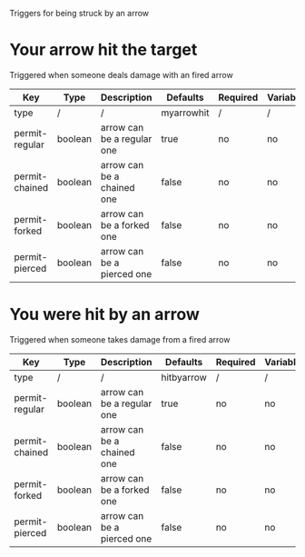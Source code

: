 Triggers for being struck by an arrow

# Your arrow hit the target

Triggered when someone deals damage with an fired arrow

| Key | Type | Description | Defaults | Required | Variable |
|-|-|-|-|-|-|
| type | / | / | myarrowhit | / | / |
| permit-regular | boolean | arrow can be a regular one | true | no | no |
| permit-chained| boolean | arrow can be a chained one | false | no | no |
| permit-forked| boolean | arrow can be a forked one | false | no | no |
| permit-pierced| boolean | arrow can be a pierced one | false | no | no |

# You were hit by an arrow

Triggered when someone takes damage from a fired arrow

| Key | Type | Description | Defaults | Required | Variable |
|-|-|-|-|-|-|
| type | / | / | hitbyarrow | / | / |
| permit-regular | boolean | arrow can be a regular one | true | no | no |
| permit-chained| boolean | arrow can be a chained one | false | no | no |
| permit-forked| boolean | arrow can be a forked one | false | no | no |
| permit-pierced| boolean | arrow can be a pierced one | false | no | no |
